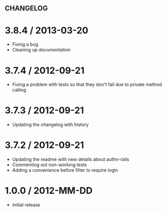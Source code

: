 CHANGELOG
---------

3.8.4 / 2013-03-20
==================

  * Fixing a bug
  * Cleaning up documentation

3.7.4 / 2012-09-21
==================

  * Fixing a problem with tests so that they don't fail due to
    private method calling

3.7.3 / 2012-09-21
==================

  * Updating the changelog with history

3.7.2 / 2012-09-21
==================

  * Updating the readme with new details about authn-rails
  * Commenting out non-working tests
  * Adding a convenience before filter to require login

1.0.0 / 2012-MM-DD
==================

  * Initial release
